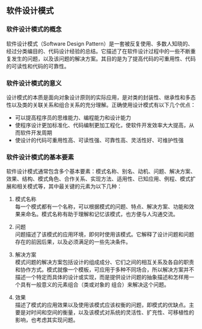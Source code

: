 ## 软件设计模式

### 软件设计模式的概念

软件设计模式（Software Design Pattern）是一套被反复使用、多数人知晓的、经过分类编目的、代码设计经验的总结。它描述了在软件设计过程中的一些不断重复发生的问题，以及该问题的解决方案。其目的是为了提高代码的可重用性、代码的可读性和代码的可靠性。

### 软件设计模式的意义

设计模式的本质是面向对象设计原则的实际应用，是对类的封装性、继承性和多态性以及类的关联关系和组合关系的充分理解。正确使用设计模式有以下几个优点：

- 可以提高程序员的思维能力、编程能力和设计能力
- 使程序设计更加标准化、代码编制更加工程化，使软件开发效率大大提高，从而软件开发周期
- 使设计的代码可重用性高、可读性强、可靠性高、灵活性好、可维护性强

### 软件设计模式的基本要素

软件设计模式通常包含多个基本要素：模式名称、别名、动机、问题、解决方案、效果、结构、模式角色、合作关系、实现方法、适用性、已知应用、例程、模式扩展和相关模式等，其中最关键的元素为以下几种：

1. 模式名称  
每一个模式都有一个名称，可以根据模式的问题、特点、解决方案、功能和效果来命名。模式名称有助于理解和记忆该模式，也方便与人沟通交流。

2. 问题  
问题描述了该模式的应用环境，即何时使用该模式。它解释了设计问题和问题存在的前因后果，以及必须满足的一些先决条件。

3. 解决方案  
模式问题的解决方案包括设计的组成成分、它们之间的相互关系及各自的职责和协作方式。模式就像一个模板，可应用于多种不同场合，所以解决方案并不描述一个特定而具体的设计或实现，而是提供设计问题的抽象描述和怎样用一个具有一般意义的元素组合（类或对象的 组合）来解决这个问题。

4. 效果  
描述了模式的应用效果以及使用该模式应该权衡的问题，即模式的优缺点。主要是对时间和空间的衡量，以及该模式对系统的灵活性、扩充性、可移植性的影响，也考虑其实现问题。
